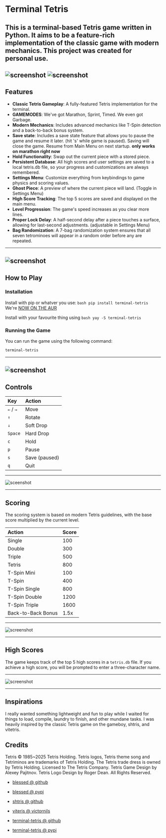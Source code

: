 # Terminal Tetris

This is a terminal-based Tetris game written in Python. It aims to be a feature-rich implementation of the classic game with modern mechanics. This project was created for personal use.
-----

![screenshot](./screenshots/game.png) ![screenshot](./screenshots/settings.png)
-----

## Features

  * **Classic Tetris Gameplay**: A fully-featured Tetris implementation for the terminal.
  * **GAMEMODES**: We've got Marathon, Sprint, Timed. We even got Garbage.
  * **Modern Mechanics**: Includes advanced mechanics like T-Spin detection and a back-to-back bonus system.
  * **Save state**: Includes a save state feature that allows you to pause the game and resume it later. (hit 's' while game is paused). Saving will close the game. Resume from Main Menu on next startup. **only works on marathon right now**
  * **Hold Functionality**: Swap out the current piece with a stored piece.
  * **Persistent Database**: All high scores and user settings are saved to a local tetris.db file, so your progress and customizations are always remembered.
  * **Settings Menu**: Customize everything from keybindings to game physics and scoring values.
  * **Ghost Piece**: A preview of where the current piece will land. (Toggle in Settings Menu)
  * **High Score Tracking**: The top 5 scores are saved and displayed on the main menu.
  * **Level Progression**: The game's speed increases as you clear more lines.
  * **Proper Lock Delay**: A half-second delay after a piece touches a surface, allowing for last-second adjustments. (adjustable in Settings Menu)
  * **Bag Randomization**: A 7-bag randomization system ensures that all seven tetrominoes will appear in a random order before any are repeated.

-----
![screenshot](./screenshots/main-menu.png)
-----

## How to Play

### Installation

Install with pip or whatver you use:
    ```bash
    pip install terminal-tetris
    ```
We're [NOW ON THE AUR](https://aur.archlinux.org/packages/terminal-tetris)

Install with your favourite thing using
    ```bash
    yay -S terminal-tetris
    ```

### Running the Game

You can run the game using the following command:

```bash
terminal-tetris
```

-----
![screenshot](./screenshots/garbage.png)
-----
## Controls

| Key         | Action        |
| :---------- | :------------ |
| `←` / `→`   | Move          |
| `↑`         | Rotate        |
| `↓`         | Soft Drop     |
| `Space`     | Hard Drop     |
| `c`         | Hold          |
| `p`         | Pause         |
| `s`         | Save (paused) |
| `q`         | Quit          |

-----

![sceenshot](./screenshots/game-paused.png)

-----

## Scoring

The scoring system is based on modern Tetris guidelines, with the base score multiplied by the current level.

| Action              | Score     |
| :------------------ | :-------- |
| Single              | 100       |
| Double              | 300       |
| Triple              | 500       |
| Tetris              | 800       |
| T-Spin Mini         | 100       |
| T-Spin              | 400       |
| T-Spin Single       | 800       |
| T-Spin Double       | 1200      |
| T-Spin Triple       | 1600      |
| Back-to-Back Bonus  | 1.5x      |


-----

![screenshot](./screenshots/new-score.png)

-----
## High Scores

The game keeps track of the top 5 high scores in a `tetris.db` file. If you achieve a high score, you will be prompted to enter a three-character name.

-----

![screenshot](./screenshots/game-over.png)

-----

## Inspirations

I really wanted something lightweight and fun to play while I waited for things to load, compile, laundry to finish, and other mundane tasks.
I was heavily inspired by the classic Tetris game on the gameboy, shtris, and vitetris.

## Credits

Tetris © 1985~2025 Tetris Holding.
Tetris logos, Tetris theme song and Tetriminos are trademarks of Tetris Holding.
The Tetris trade dress is owned by Tetris Holding.
Licensed to The Tetris Company.
Tetris Game Design by Alexey Pajitnov.
Tetris Logo Design by Roger Dean.
All Rights Reserved.

- [blessed @ github](https://github.com/jquast/blessed)
- [blessed @ pypi](https://pypi.org/project/blessed/)
- [shtris @ github](https://github.com/ContentsViewer/shtris)
- [viteris @ victornils](https://www.victornils.net/tetris/)

- [terminal-tetris @ github](https://github.com/ContentsViewer/terminal-tetris)
- [terminal-tetris @ pypi](https://pypi.org/project/terminal-tetris/)
